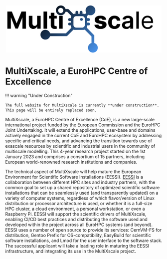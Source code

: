 <p align="center"><img src="multixscale_logo.png" alt="MultiXscale logo" width="500px"/></p>

# MultiXscale, a EuroHPC Centre of Excellence

!!! warning "Under Construction"

    The full website for MultiXscale is currently **under construction**. This page will be entirely replaced soon. 

MultiXscale, a EuroHPC Centre of Excellence (CoE), is a new large-scale international project funded by the European Commission and the EuroHPC Joint Undertaking. It will extend the applications, user-base and domains actively engaged in the current CoE and EuroHPC ecosystem by addressing specific and critical needs, and advancing the transition towards use of exascale resources by scientific and industrial users in the community of multiscale modelling. This 4-year research project started on the 1st January 2023 and comprises a consortium of 15 partners, including European world-renowned research institutions and companies.

The technical aspect of MultiXscale will help mature the European Environment for Scientific Software Installations (EESSI). [EESSI](https://eessi.github.io/docs/) is a collaboration between different HPC sites and industry partners, with the common goal to set up a shared repository of optimized scientific software installations that can be seamlessly used (and transparently updated) on a variety of computer systems, regardless of which flavor/version of Linux distribution or processor architecture is used, or whether it is a full-size HPC cluster, a cloud environment, a personal workstation, or even a Raspberry Pi. EESSI will support the scientific drivers of MultiXscale, enabling CI/CD best practices and distributing the software used and developed within the project across all EuroHPC systems (and beyond). EESSI uses a number of open source to provide its services: CernVM-FS for distribution, Gentoo Prefix for OS-compatibility, EasyBuild for scientific software installations, and Lmod for the user interface to the software stack. The successful applicant will take a leading role in maturing the EESSI infrastructure, and integrating its use in the MultiXscale project.

